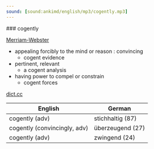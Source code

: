 ```yaml
---
sound: [sound:ankimd/english/mp3/cogently.mp3]
---
```


\### cogently

[Merriam-Webster](https://www.merriam-webster.com/dictionary/cogently)

- appealing forcibly to the mind or reason : convincing
    - cogent evidence
- pertinent, relevant
    - a cogent analysis
- having power to compel or constrain
    - cogent forces

[dict.cc](https://www.dict.cc/cogently)

| English        | German       |
| -------------- | ------------ |
| cogently (adv) | stichhaltig (87) |
| cogently (convincingly, adv) | überzeugend (27) |
| cogently (adv) | zwingend (24) |

